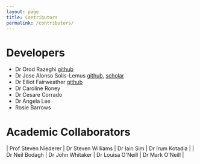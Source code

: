 ```yaml
---
layout: page
title: Contributors
permalink: /contributors/
---
```


# Developers 
+ Dr Orod Razeghi [github](https://github.com/OrodRazeghi)
+ Dr Jose Alonso Solis-Lemus [github](https://github.com/alonsoJASL), [scholar](https://scholar.google.com/citations?user=2_095cQAAAAJ&hl=en&oi=sra)
+ Dr Elliot Fairweather [github](https://github.com/epmfairweather)
+ Dr Caroline Roney
+ Dr Cesare Corrado
+ Dr Angela Lee
+ Rosie Barrows

# Academic Collaborators

| Prof Steven Niederer | Dr Steven Williams | Dr Iain Sim       | Dr Irum Kotadia |
| Dr Neil Bodagh       | Dr John Whitaker   | Dr Louisa O'Neill | Dr Mark O'Neill |



